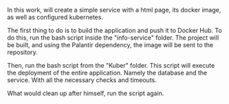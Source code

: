 In this work, will create a simple service with a html page, its docker image, as well as configured kubernetes. 

The first thing to do is to build the application and push it to Docker Hub. To do this, run the bash script inside the "info-service" folder. The project will be built, and using the Palantir dependency, the image will be sent to the repository. 

Then, run the bash script from the "Kuber" folder. This script will execute the deployment of the entire application. Namely the database and the service. With all the necessary checks and timeouts.

What would clean up after himself, run the script again.